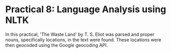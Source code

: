 # Practical 8: Language Analysis using NLTK

In this practical, 'The Waste Land' by T. S. Eliot was parsed and proper nouns, specifically locations, in the text were found. These locations were then geocoded using the Google geocoding API.
